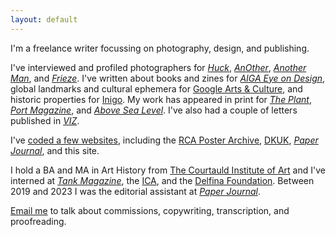 ```yaml
---
layout: default
---
```

I'm a freelance writer focussing on photography, design, and publishing.

I've interviewed and profiled photographers for [<cite>Huck</cite>](https://www.huckmag.com/contributor/jacob-charles-wilson), [<cite>AnOther</cite>](https://www.anothermag.com/user/jacobcharleswilson), [<cite>Another Man</cite>](https://www.anothermanmag.com/userlist/jacobcharleswilson), and [<cite>Frieze</cite>](https://www.frieze.com/contributor/jacob-charles-wilson). I've written about books and zines for [<cite>AIGA Eye on Design</cite>](https://eyeondesign.aiga.org), global landmarks and cultural ephemera for [Google Arts & Culture](https://artsandculture.google.com/), and historic properties for [Inigo](https://inigo.com/almanac). My work has appeared in print for [<cite>The Plant</cite>](https://theplantmagazine.com/), [<cite>Port Magazine</cite>](https://www.port-magazine.com), and [<cite>Above Sea Level</cite>](http://www.above-sea-level.co/). I've also had a couple of letters published in [<cite>VIZ</cite>](https://viz.co.uk/).

I've [coded a few websites](https://github.com/jclwilson), including the [RCA Poster Archive](https://rca-poster-archive.co.uk/), [DKUK](https://dkuk.biz/), [<cite>Paper Journal</cite>](https://paper-journal.com/), and this site. 

I hold a BA and MA in Art History from [The Courtauld Institute of Art](https://courtauld.ac.uk/) and I've interned at [<cite>Tank Magazine</cite>](https://tankmagazine.com/), the [ICA](https://www.ica.art/), and the [Delfina Foundation](https://www.delfinafoundation.com/). Between 2019 and 2023 I was the editorial assistant at [<cite>Paper Journal</cite>](https://paper-journal.com/contributor/jacob-charles-wilson/).

[Email me](mailto:hello@jacobcharleswilson.com) to talk about commissions, copywriting, transcription, and proofreading.
